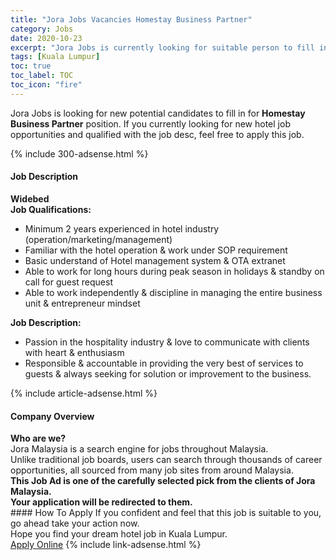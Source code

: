 ```yaml
---
title: "Jora Jobs Vacancies Homestay Business Partner" 
category: Jobs 
date: 2020-10-23 
excerpt: "Jora Jobs is currently looking for suitable person to fill in the Homestay Business Partner which positioned at Kuala Lumpur" 
tags: [Kuala Lumpur] 
toc: true 
toc_label: TOC 
toc_icon: "fire" 
--- 
```


<p>Jora Jobs is looking for new potential candidates to fill in for <b>Homestay Business Partner</b> position. If you currently looking for new hotel job opportunities and qualified with the job desc, feel free to apply this job.
</p>{% include 300-adsense.html %} 
<div><div><h4>Job Description</h4></div><div><div><span><div><div><strong>Widebed</strong></div><div><strong>Job Qualifications:</strong></div><ul><li>Minimum 2 years experienced in hotel industry&#160; (operation/marketing/management)</li><li>Familiar with the hotel operation &amp; work under SOP requirement</li><li>Basic understand of Hotel management system &amp; OTA extranet</li><li>Able to work for long hours during peak season in holidays &amp; standby on call for guest request</li><li>Able to work independently &amp; discipline in managing the entire business unit &amp; entrepreneur mindset</li></ul><div><strong>Job Description:</strong></div><ul><li>Passion in the hospitality industry &amp; love to communicate with clients with heart &amp; enthusiasm</li><li>Responsible &amp; accountable in providing the very best of services to guests &amp; always seeking for solution or improvement to the business.</li></ul></div></span></div></div></div> 
{% include article-adsense.html %} 
<div><div><h4>Company Overview</h4></div><div><div><span><div><div>
<strong>Who are we?</strong></div>
<div>
	Jora Malaysia is a search engine for jobs throughout Malaysia.<br>
	Unlike traditional job boards, users can search through thousands of career opportunities, all sourced from many job sites from around Malaysia.&#160;</div>
<div>
<div>
<strong>This Job Ad is one of the carefully selected pick from the clients of Jora Malaysia.</strong></div>
<div>
<strong>Your application will be redirected to them.</strong></div>
</div></div></span></div></div></div> 
#### How To Apply 
If you confident and feel that this job is suitable to you, go ahead take your action now. <br/> 
Hope you find your dream hotel job in Kuala Lumpur. <br/> 
<a href="https://www.jobstreet.com.my/en/job/homestay-business-partner-4410689?jobId=jobstreet-my-job-4410689" class="btn btn--info" target="_blank" rel="nofollow noopenner">Apply Online</a> 
{% include link-adsense.html %} 